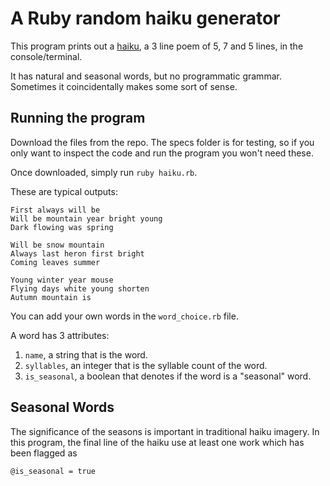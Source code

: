 # A Ruby random haiku generator

This program prints out a [haiku](https://www.poets.org/poetsorg/text/haiku-poetic-form), a 3 line poem of 5, 7 and 5 lines, in the console/terminal. 

It has natural and seasonal words, but no programmatic grammar. Sometimes it coincidentally makes some sort of sense.

## Running the program

Download the files from the repo. The specs folder is for testing, so if you only want to inspect the code and run the program you won't need these.

Once downloaded, simply run `ruby haiku.rb`.

These are typical outputs:

```
First always will be 
Will be mountain year bright young 
Dark flowing was spring

Will be snow mountain 
Always last heron first bright 
Coming leaves summer 

Young winter year mouse 
Flying days white young shorten 
Autumn mountain is 
```

You can add your own words in the `word_choice.rb` file.

A word has 3 attributes:

1. `name`, a string that is the word.
2. `syllables`, an integer that is the syllable count of the word.
3. `is_seasonal`, a boolean that denotes if the word is a "seasonal" word.

## Seasonal Words

The significance of the seasons is important in traditional haiku imagery. In this program, the final line of the haiku use at least one work which has been flagged as 

`@is_seasonal = true`




